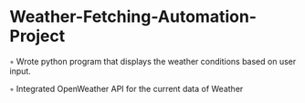 # Weather-Fetching-Automation-Project
◦ Wrote python program that displays the weather conditions based on user input.

◦ Integrated OpenWeather API for the current data of Weather
